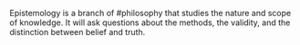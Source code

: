 Epistemology is a branch of #philosophy that studies the nature and scope of knowledge. It will ask questions about the methods, the validity, and the distinction between belief and truth. 